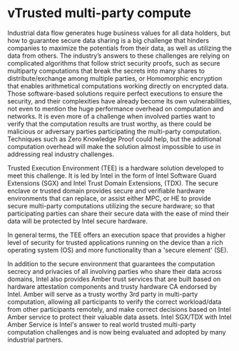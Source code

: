 # vTrusted multi-party compute

Industrial data flow generates huge business values for all data holders, but how to guarantee secure data sharing is a big challenge that hinders companies to maximize the potentials from their data, as well as utilizing the data from others. The industry’s answers to these challenges are relying on complicated algorithms that follow strict security proofs, such as secure multiparty computations that break the secrets into many shares to distribute/exchange among multiple parties, or Homomorphic encryption that enables arithmetical computations working directly on encrypted data. Those software-based solutions require perfect executions to ensure the security, and their complexities have already become its own vulnerabilities, not even to mention the huge performance overhead on computation and networks. It is even more of a challenge when involved parties want to verify that the computation results are trust worthy, as there could be malicious or adversary parties participating the multi-party computation. Techniques such as Zero Knowledge Proof could help, but the additional computation overhead will make the solution almost impossible to use in addressing real industry challenges.

Trusted Execution Environment (TEE) is a hardware solution developed to meet this challenge. It is led by Intel in the form of Intel Software Guard Extensions (SGX) and Intel Trust Domain Extensions, (TDX). The secure enclave or trusted domain provides secure and verifiable hardware environments that can replace, or assist either MPC, or HE to provide secure multi-party computations utilizing the secure hardware; so that participating parties can share their secure data with the ease of mind their data will be protected by Intel secure hardware. 

 In general terms, the TEE offers an execution space that provides a higher level of security for trusted applications running on the device than a rich operating system (OS) and more functionality than a 'secure element' (SE).
 
In addition to the secure environment that guarantees the computation secrecy and privacies of all involving parties who share their data across domains, Intel also provides Amber trust services that are built based on hardware attestation components and trusty hardware CA endorsed by Intel. Amber will serve as a trusty worthy 3rd party in multi-party computation, allowing all participants to verify the correct workload/data from other participants remotely, and make correct decisions based on Intel Amber service to protect their valuable data assets. Intel SGX/TDX with Intel Amber Service is Intel's answer to real world trusted multi-party computation challenges and is now being evaluated and adopted by many industrial partners. 
